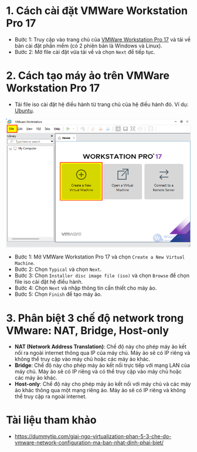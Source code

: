 # 1. Cách cài đặt VMWare Workstation Pro 17

- Bước 1: Truy cập vào trang chủ của [VMWare Workstation Pro 17](https://www.vmware.com/products/workstation-pro/workstation-pro-evaluation.html) và tải về bản cài đặt phần mềm (có 2 phiên bản là Windows và Linux).
- Bước 2: Mở file cài đặt vừa tải về và chọn `Next` để tiếp tục.

# 2. Cách tạo máy ảo trên VMWare Workstation Pro 17

- Tải file iso cài đặt hệ điều hành từ trang chủ của hệ điều hành đó. Ví dụ: [Ubuntu](https://ubuntu.com/download/desktop).

![VMWare Workstation Pro 17](../images/create.png)
- Bước 1: Mở VMWare Workstation Pro 17 và chọn `Create a New Virtual Machine`.
- Bước 2: Chọn `Typical` và chọn `Next`.
- Bước 3: Chọn `Installer disc image file (iso)` và chọn `Browse` để chọn file iso cài đặt hệ điều hành.
- Bước 4: Chọn `Next` và nhập thông tin cần thiết cho máy ảo.
- Bước 5: Chọn `Finish` để tạo máy ảo.

# 3. Phân biệt 3 chế độ network trong VMware: NAT, Bridge, Host-only

- **NAT (Network Address Translation)**: Chế độ này cho phép máy ảo kết nối ra ngoài internet thông qua IP của máy chủ. Máy ảo sẽ có IP riêng và không thể truy cập vào máy chủ hoặc các máy ảo khác.
- **Bridge**: Chế độ này cho phép máy ảo kết nối trực tiếp với mạng LAN của máy chủ. Máy ảo sẽ có IP riêng và có thể truy cập vào máy chủ hoặc các máy ảo khác.
- **Host-only**: Chế độ này cho phép máy ảo kết nối với máy chủ và các máy ảo khác thông qua một mạng riêng ảo. Máy ảo sẽ có IP riêng và không thể truy cập ra ngoài internet.


# Tài liệu tham khảo
- https://dummytip.com/giai-ngo-virtualization-phan-5-3-che-do-vmware-network-configuration-ma-ban-nhat-dinh-phai-biet/
